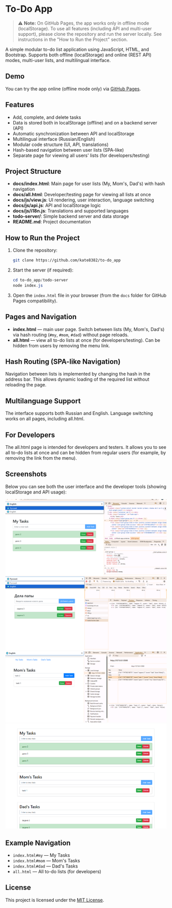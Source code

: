 # To-Do App

> ⚠️ **Note:** On GitHub Pages, the app works only in offline mode (localStorage). To use all features (including API and multi-user support), please clone the repository and run the server locally. See instructions in the "How to Run the Project" section.

A simple modular to-do list application using JavaScript, HTML, and Bootstrap. Supports both offline (localStorage) and online (REST API) modes, multi-user lists, and multilingual interface.

## Demo

You can try the app online (offline mode only) via [GitHub Pages](https://kate8382.github.io/to-do_app/).

## Features

- Add, complete, and delete tasks
- Data is stored both in localStorage (offline) and on a backend server (API)
- Automatic synchronization between API and localStorage
- Multilingual interface (Russian/English)
- Modular code structure (UI, API, translations)
- Hash-based navigation between user lists (SPA-like)
- Separate page for viewing all users' lists (for developers/testing)

## Project Structure

- **docs/index.html**: Main page for user lists (My, Mom's, Dad's) with hash navigation
- **docs/all.html**: Developer/testing page for viewing all lists at once
- **docs/js/view.js**: UI rendering, user interaction, language switching
- **docs/js/api.js**: API and localStorage logic
- **docs/js/i18n.js**: Translations and supported languages
- **todo-server/**: Simple backend server and data storage
- **README.md**: Project documentation

## How to Run the Project

1. Clone the repository:
   ```bash
   git clone https://github.com/kate8382/to-do_app
   ```
2. Start the server (if required):
   ```powershell
   cd to-do_app/todo-server
   node index.js
   ```
3. Open the `index.html` file in your browser (from the `docs` folder for GitHub Pages compatibility).

## Pages and Navigation

- **index.html** — main user page. Switch between lists (My, Mom's, Dad's) via hash routing (`#my`, `#mom`, `#dad`) without page reloads.
- **all.html** — view all to-do lists at once (for developers/testing). Can be hidden from users by removing the menu link.

## Hash Routing (SPA-like Navigation)

Navigation between lists is implemented by changing the hash in the address bar. This allows dynamic loading of the required list without reloading the page.

## Multilanguage Support

The interface supports both Russian and English. Language switching works on all pages, including all.html.

## For Developers

The all.html page is intended for developers and testers. It allows you to see all to-do lists at once and can be hidden from regular users (for example, by removing the link from the menu).

## Screenshots

Below you can see both the user interface and the developer tools (showing localStorage and API usage):

![Screenshot 1](screenshots/image1.png)
![Screenshot 2](screenshots/image2.png)
![Screenshot 3](screenshots/image3.png)
![Screenshot 3](screenshots/image4.png)

## Example Navigation

- `index.html#my` — My Tasks
- `index.html#mom` — Mom's Tasks
- `index.html#dad` — Dad's Tasks
- `all.html` — All to-do lists (for developers)

## License

This project is licensed under the [MIT License](LICENSE).
